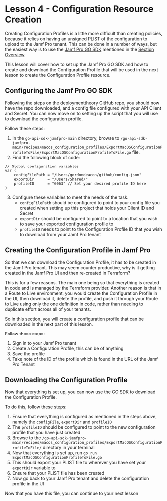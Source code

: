 # Lesson 4 - Configuration Resource Creation

Creating Configuration Profiles is a little more difficult than creating policies, because it relies on having an unsigned PLIST of the configuration to upload to the Jamf Pro tenant. This can be done in a number of ways, but the easiest way is to use the [Jamf Pro GO SDK](https://github.com/deploymenttheory/go-api-sdk-jamfpro) mentioned in the [Section Overview]().

This lesson will cover how to set up the Jamf Pro GO SDK and how to create and download the Configuration Profile that will be used in the next lesson to create the Configuration Profile resource.

## Configuring the Jamf Pro GO SDK

Following the steps on the deploymenttheory GitHub repo, you should now have the repo downloaded, and a config file configured with your API Client and Secret. You can now move on to setting up the script that you will use to download the configuration profile.

Follow these steps:

1. In the `go-api-sdk-jamfpro-main` directory, browse to `/go-api-sdk-jamfpro-main/recipes/macos_configuration_profiles/ExportMacOSConfigurationProfileToFile/ExportMacOSConfigurationProfileToFile.go` file.
2. Find the following block of code:

```
// Global configuration variables
var (
	configFilePath = "/Users/gordondeacon/github/config.json"
	exportDir      = "/Users/Shared/"
	profileID      = "6063" // Set your desired profile ID here
)
```

3. Configure these variables to meet the needs of the task.
   - `configFilePath` should be configured to point to your config file you created when setting up this project that holds your Client ID and Secret
   - `exportDir` should be configured to point to a location that you wish to save your exported configuration profile to
   - `profileID` needs to point to the Configuration Profile ID that you wish to download from your Jamf Pro tenant

## Creating the Configuration Profile in Jamf Pro

So that we can download the Configuration Profile, it has to be created in the Jamf Pro tenant. This may seem counter productive, why is it getting created in the Jamf Pro UI and then re-created in Terraform?

This is for a few reasons. The main one being so that everything is created in code and is managed by the Terraform provider. Another reason is that in a Route to Live environment, you would create the Configuration Profile in the UI, then download it, delete the profile, and push it through your Route to Live using only the one definition in code, rather than needing to duplicate effort across all of your tenants.

So in this section, you will create a configuration profile that can be downloaded in the next part of this lesson.

Follow these steps:

1. Sign in to your Jamf Pro tenant
2. Create a Configuration Profile, this can be of anything
3. Save the profile
4. Take note of the ID of the profile which is found in the URL of the Jamf Pro Tenant

## Downloading the Configuration Profile

Now that everything is set up, you can now use the GO SDK to download the Configuration Profile.

To do this, follow these steps:

1. Ensure that everything is configured as mentioned in the steps above, namely the `configFile`, `exportDir` and `profileID`
2. The `profileID` should be configured to point to the new configuration profile that you have just created
3. Browse to the `/go-api-sdk-jamfpro-main/recipes/macos_configuration_profiles/ExportMacOSConfigurationProfileToFile/` directory in your terminal
4. Now that everything is set up, run `go run ExportMacOSConfigurationProfileToFile.go`
5. This should export your PLIST file to wherever you have set your `exportDir` variable to
6. Ensure that your PLIST file has been created
7. Now go back to your Jamf Pro tenant and delete the configuration profile in the UI

Now that you have this file, you can continue to your next lesson

